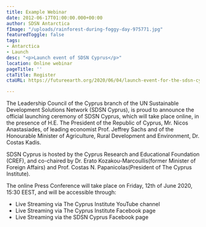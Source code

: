 ```yaml
---
title: Example Webinar
date: 2012-06-17T01:00:00.000+00:00
author: SDSN Antarctica
fImage: "/uploads/rainforest-during-foggy-day-975771.jpg"
featuredToggle: false
tags:
- Antarctica
- Launch
desc: "<p>Launch event of SDSN Cyprus</p>"
location: Online webinar
pageTitle: ''
ctaTitle: Register
ctaURL: https://futureearth.org/2020/06/04/launch-event-for-the-sdsn-cyprus-network/

---
```

The Leadership Council of the Cyprus branch of the UN Sustainable Development Solutions Network (SDSN Cyprus), is proud to announce the official launching ceremony of SDSN Cyprus, which will take place online, in the presence of H.E. The President of the Republic of Cyprus, Mr. Nicos Anastasiades, of leading economist Prof. Jeffrey Sachs and of the Honourable Minister of Agriculture, Rural Development and Environment, Dr. Costas Kadis.

SDSN Cyprus is hosted by the Cyprus Research and Educational Foundation (CREF), and co-chaired by Dr. Erato Kozakou-Marcoullis(former Minister of Foreign Affairs) and Prof. Costas N. Papanicolas(President of The Cyprus Institute).

The online Press Conference will take place on Friday, 12th of June 2020, 15:30 EEST, and will be accessible through:

- Live Streaming via The Cyprus Institute YouTube channel
- Live Streaming via The Cyprus Institute Facebook page 
- Live Streaming via the SDSN Cyprus Facebook page
